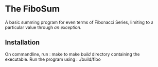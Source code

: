 # The FiboSum
A basic summing program for even terms of Fibonacci Series,
limiting to a particular value through *an exception*.

## Installation
On commandline, run :
	make
to make *build* directory containing the executable.
Run the program using :
	./build/fibo

